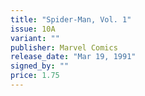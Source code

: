 ```yaml
---
title: "Spider-Man, Vol. 1"
issue: 10A
variant: ""
publisher: Marvel Comics
release_date: "Mar 19, 1991"
signed_by: ""
price: 1.75
---
```

